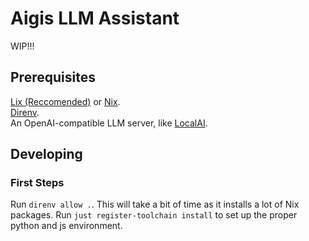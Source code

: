 # Aigis LLM Assistant

WIP!!!

## Prerequisites

[Lix (Reccomended)](https://lix.systems/) or [Nix](https://nixos.org/).  
[Direnv](https://direnv.net/).  
An OpenAI-compatible LLM server, like [LocalAI](https://localai.io/).

## Developing

### First Steps

Run `direnv allow .`. This will take a bit of time as it installs a lot of Nix packages.
Run `just register-toolchain install` to set up the proper python and js environment.
